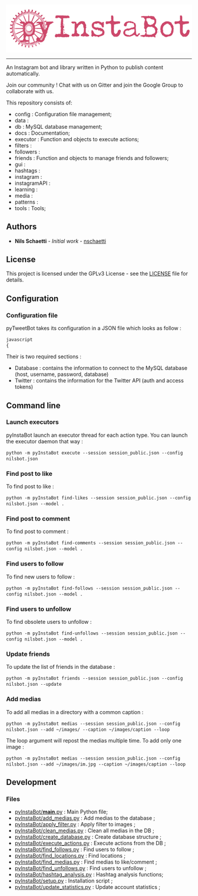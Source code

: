 <p align="center"><img src="docs/images/pyinstabot.png" /></p>

--------------------------------------------------------------------------------
An Instagram bot and library written in Python to publish content automatically.

Join our community ! Chat with us on Gitter and join the Google Group to collaborate with us.

This repository consists of:

* config : Configuration file management;
* data : 
* db : MySQL database management;
* docs : Documentation;
* executor : Function and objects to execute actions;
* filters : 
* followers : 
* friends : Function and objects to manage friends and followers;
* gui : 
* hashtags : 
* instagram : 
* instagramAPI : 
* learning : 
* media : 
* patterns : 
* tools : Tools;

## Authors

* **Nils Schaetti** - *Initial work* - [nschaetti](https://github.com/nschaetti/)

## License

This project is licensed under the GPLv3 License - see the [LICENSE](LICENSE) file
for details.

## Configuration

### Configuration file

pyTweetBot takes its configuration in a JSON file which looks as follow :

```
javascript
{
```

Their is two required sections :
* Database : contains the information to connect to the MySQL database (host, username, password, database)
* Twitter : contains the information for the Twitter API (auth and access tokens)

## Command line

### Launch executors

pyInstaBot launch an executor thread for each action type. You can launch the executor daemon that way :

    python -m pyInstaBot execute --session session_public.json --config nilsbot.json

### Find post to like

To find post to like :

    python -m pyInstaBot find-likes --session session_public.json --config nilsbot.json --model .

### Find post to comment

To find post to comment :

    python -m pyInstaBot find-comments --session session_public.json --config nilsbot.json --model .

### Find users to follow

To find new users to follow :

    python -m pyInstaBot find-follows --session session_public.json --config nilsbot.json --model .

### Find users to unfollow

To find obsolete users to unfollow :

    python -m pyInstaBot find-unfollows --session session_public.json --config nilsbot.json --model .

### Update friends

To update the list of friends in the database :

    python -m pyInstaBot friends --session session_public.json --config nilsbot.json --update

### Add medias

To add all medias in a directory with a common caption :

    python -m pyInstaBot medias --session session_public.json --config nilsbot.json --add ~/images/ --caption ~/images/caption --loop

The loop argument will repost the medias multiple time. To add only one image :

    python -m pyInstaBot medias --session session_public.json --config nilsbot.json --add ~/images/im.jpg --caption ~/images/caption --loop

## Development

### Files

* [pyInstaBot/__main__.py](__main__.py) : Main Python file;
* [pyInstaBot/add_medias.py](add_medias.py) : Add medias to the database ;
* [pyInstaBot/apply_filter.py](apply_filters.py) : Apply filter to images ;
* [pyInstaBot/clean_medias.py](clean_medias.py) : Clean all medias in the DB ;
* [pyInstaBot/create_database.py](create_database.py) : Create database structure ;
* [pyInstaBot/execute_actions.py](execute_actions.py) : Execute actions from the DB ;
* [pyInstaBot/find_follows.py](find_follows.py) : Find users to follow ;
* [pyInstaBot/find_locations.py](find_locations.py) : Find locations ;
* [pyInstaBot/find_medias.py](find_medias.py) : Find medias to like/comment ;
* [pyInstaBot/find_unfollows.py](find_unfollows.py) : Find users to unfollow ;
* [pyInstaBot/hashtag_analysis.py](hashtag_analysis.py) : Hashtag analysis functions;
* [pyInstaBot/setup.py](setup.py) : Installation script ;
* [pyInstaBot/update_statistics.py](update_statistics.py) : Update account statistics ;

